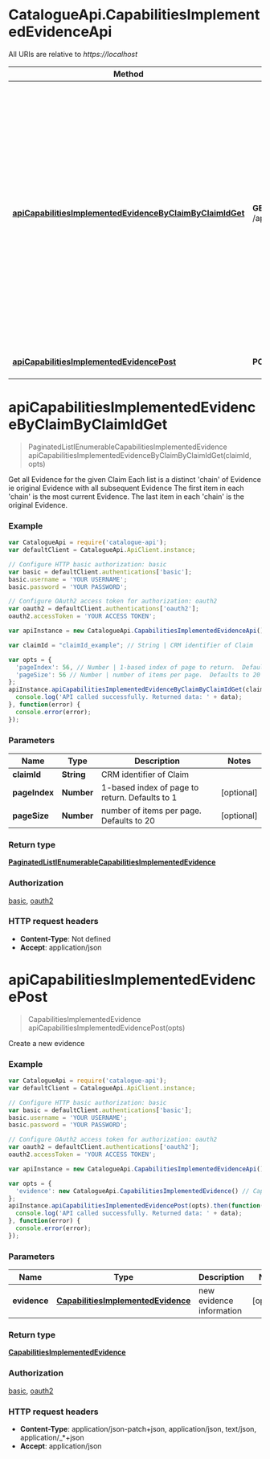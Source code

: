 # CatalogueApi.CapabilitiesImplementedEvidenceApi

All URIs are relative to *https://localhost*

Method | HTTP request | Description
------------- | ------------- | -------------
[**apiCapabilitiesImplementedEvidenceByClaimByClaimIdGet**](CapabilitiesImplementedEvidenceApi.md#apiCapabilitiesImplementedEvidenceByClaimByClaimIdGet) | **GET** /api/CapabilitiesImplementedEvidence/ByClaim/{claimId} | Get all Evidence for the given Claim  Each list is a distinct &#39;chain&#39; of Evidence ie original Evidence with all subsequent Evidence  The first item in each &#39;chain&#39; is the most current Evidence.  The last item in each &#39;chain&#39; is the original Evidence.
[**apiCapabilitiesImplementedEvidencePost**](CapabilitiesImplementedEvidenceApi.md#apiCapabilitiesImplementedEvidencePost) | **POST** /api/CapabilitiesImplementedEvidence | Create a new evidence


<a name="apiCapabilitiesImplementedEvidenceByClaimByClaimIdGet"></a>
# **apiCapabilitiesImplementedEvidenceByClaimByClaimIdGet**
> PaginatedListIEnumerableCapabilitiesImplementedEvidence apiCapabilitiesImplementedEvidenceByClaimByClaimIdGet(claimId, opts)

Get all Evidence for the given Claim  Each list is a distinct &#39;chain&#39; of Evidence ie original Evidence with all subsequent Evidence  The first item in each &#39;chain&#39; is the most current Evidence.  The last item in each &#39;chain&#39; is the original Evidence.

### Example
```javascript
var CatalogueApi = require('catalogue-api');
var defaultClient = CatalogueApi.ApiClient.instance;

// Configure HTTP basic authorization: basic
var basic = defaultClient.authentications['basic'];
basic.username = 'YOUR USERNAME';
basic.password = 'YOUR PASSWORD';

// Configure OAuth2 access token for authorization: oauth2
var oauth2 = defaultClient.authentications['oauth2'];
oauth2.accessToken = 'YOUR ACCESS TOKEN';

var apiInstance = new CatalogueApi.CapabilitiesImplementedEvidenceApi();

var claimId = "claimId_example"; // String | CRM identifier of Claim

var opts = { 
  'pageIndex': 56, // Number | 1-based index of page to return.  Defaults to 1
  'pageSize': 56 // Number | number of items per page.  Defaults to 20
};
apiInstance.apiCapabilitiesImplementedEvidenceByClaimByClaimIdGet(claimId, opts).then(function(data) {
  console.log('API called successfully. Returned data: ' + data);
}, function(error) {
  console.error(error);
});

```

### Parameters

Name | Type | Description  | Notes
------------- | ------------- | ------------- | -------------
 **claimId** | **String**| CRM identifier of Claim | 
 **pageIndex** | **Number**| 1-based index of page to return.  Defaults to 1 | [optional] 
 **pageSize** | **Number**| number of items per page.  Defaults to 20 | [optional] 

### Return type

[**PaginatedListIEnumerableCapabilitiesImplementedEvidence**](PaginatedListIEnumerableCapabilitiesImplementedEvidence.md)

### Authorization

[basic](../README.md#basic), [oauth2](../README.md#oauth2)

### HTTP request headers

 - **Content-Type**: Not defined
 - **Accept**: application/json

<a name="apiCapabilitiesImplementedEvidencePost"></a>
# **apiCapabilitiesImplementedEvidencePost**
> CapabilitiesImplementedEvidence apiCapabilitiesImplementedEvidencePost(opts)

Create a new evidence

### Example
```javascript
var CatalogueApi = require('catalogue-api');
var defaultClient = CatalogueApi.ApiClient.instance;

// Configure HTTP basic authorization: basic
var basic = defaultClient.authentications['basic'];
basic.username = 'YOUR USERNAME';
basic.password = 'YOUR PASSWORD';

// Configure OAuth2 access token for authorization: oauth2
var oauth2 = defaultClient.authentications['oauth2'];
oauth2.accessToken = 'YOUR ACCESS TOKEN';

var apiInstance = new CatalogueApi.CapabilitiesImplementedEvidenceApi();

var opts = { 
  'evidence': new CatalogueApi.CapabilitiesImplementedEvidence() // CapabilitiesImplementedEvidence | new evidence information
};
apiInstance.apiCapabilitiesImplementedEvidencePost(opts).then(function(data) {
  console.log('API called successfully. Returned data: ' + data);
}, function(error) {
  console.error(error);
});

```

### Parameters

Name | Type | Description  | Notes
------------- | ------------- | ------------- | -------------
 **evidence** | [**CapabilitiesImplementedEvidence**](CapabilitiesImplementedEvidence.md)| new evidence information | [optional] 

### Return type

[**CapabilitiesImplementedEvidence**](CapabilitiesImplementedEvidence.md)

### Authorization

[basic](../README.md#basic), [oauth2](../README.md#oauth2)

### HTTP request headers

 - **Content-Type**: application/json-patch+json, application/json, text/json, application/_*+json
 - **Accept**: application/json


